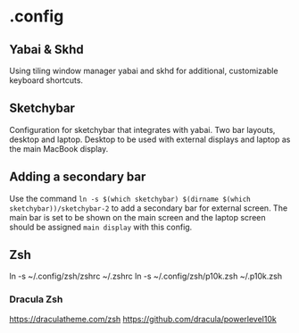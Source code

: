 # .config

## Yabai & Skhd
Using tiling window manager yabai and skhd for additional, customizable keyboard shortcuts.

## Sketchybar
Configuration for sketchybar that integrates with yabai. Two bar layouts, desktop and laptop. Desktop to be used with external displays and laptop as the main MacBook display.

## Adding a secondary bar

Use the command `ln -s $(which sketchybar) $(dirname $(which sketchybar))/sketchybar-2` to add a secondary bar for external screen.
The main bar is set to be shown on the main screen and the laptop screen should be assigned `main display` with this config.

## Zsh

ln -s ~/.config/zsh/zshrc ~/.zshrc
ln -s ~/.config/zsh/p10k.zsh ~/.p10k.zsh

### Dracula Zsh

https://draculatheme.com/zsh
https://github.com/dracula/powerlevel10k
